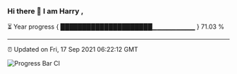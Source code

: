### Hi there 👋 I am Harry , 

⏳ Year progress { █████████████████████▁▁▁▁▁▁▁▁▁ } 71.03 %

---

⏰ Updated on Fri, 17 Sep 2021 06:22:12 GMT

![Progress Bar CI](https://github.com/duykhang68/duykhang68/workflows/Progress%20Bar%20CI/badge.svg)
